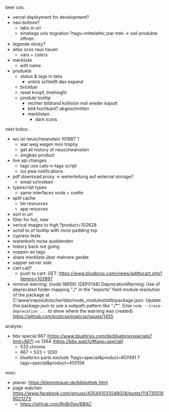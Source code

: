 beer css:
* vercel deployment for development?
* navi bottom?
  * tabs in url
  * einstiegs urls migration ?tags=mittelalter,star-trek -> soll produkte öffnen
* legende sticky?
* altes scss raus hauen
  * vars + colors
* merkliste
  * edit name
* produkte
  * status & tags in tabs
    * onlick schließt das expand
  * brickbar
  * reset knopf, lineheight
  * produkt tooltip
    * rechter bildrand kollision mal wieder kaputt
    * bild hochkant? abgeschnitten
    * merklisten
      * dark icons




next todos:
* wo ist neuschwanstein 101887 ?
  * war weg wegen mini trophy
  * get all history of neuschwanstein
  * xingbao product
* live api changes
  * tags use cats-n-tags script
  * ios pwa notifications
* pdf download proxy -> weiterleitung auf external storage?
  * email schreiben
* typescript types
  * same interfaces node + svelte
* split cache
  * bb resources
  * app reources
* sort in url
* filter for hot, new
* verical images to high ?product=102628
* scroll to of tooltip with more padding top  
* cypress tests
* warenkorb noise ausblenden
* history back not going
* noppen an tags
* share merkliste über mehrere geräte
* sapper server side
* cart call?
  * push to cart: GET: https://www.bluebrixx.com/views/addtocart.php?itemno=103897
* remove warning:
  (node:18656) [DEP0148] DeprecationWarning: Use of deprecated folder mapping "./" in the "exports" field module resolution of the package at C:\www\repos\dutscher\bbx\node_modules\tslib\package.json.
  Update this package.json to use a subpath pattern like "./*".
  (Use `node --trace-deprecation ...` to show where the warning was created)
  https://github.com/postcss/postcss/issues/1455

  
analyse:
* bbx special 667 (https://www.bluebrixx.com/de/bluebrixxspecials?limit=667) vs 1364 (https://bbx.watch/#tags=special)
  * 533 chrome
  * 667 + 533 = 1200
  * bluebrixx parts exclude 
    ?tags=special&product=607491
    ?tags=special&product=400156
  
misc:
* planer: https://klemmbauer.de/bibliothek.html
* page watcher: https://www.facebook.com/groups/435441033546028/posts/1147355199021271/
  * https://github.com/RoBrDev/BBAC
